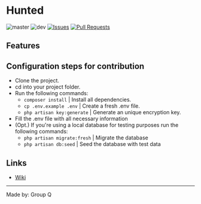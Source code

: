# Hunted
![master](https://img.shields.io/github/workflow/status/lderkzen/SOPROJ11Q/Laravel/dev?label=master)
![dev](https://img.shields.io/github/workflow/status/lderkzen/SOPROJ11Q/Laravel/dev?label=dev)
[![Issues](https://img.shields.io/github/issues/lderkzen/SOPROJ11Q)](https://github.com/lderkzen/SOPROJ11Q/issues)
[![Pull Requests](https://img.shields.io/github/issues-pr/lderkzen/SOPROJ11Q)](https://github.com/lderkzen/SOPROJ11Q/pulls)

## Features


## Configuration steps for contribution
- Clone the project.
- cd into your project folder.
- Run the following commands:
  - `composer install` | Install all dependencies.
  - `cp .env.example .env` | Create a fresh .env file.
  - `php artisan key:generate` | Generate an unique encryption key.
- Fill the .env file with all necessary information
- (Opt.) If you're using a local database for testing purposes run the following commands:
  - `php artisan migrate:fresh` | Migrate the database
  - `php artisan db:seed` | Seed the database with test data


## Links
- [Wiki](https://github.com/lderkzen/SOPROJ11Q/wiki)


---
Made by: Group Q
